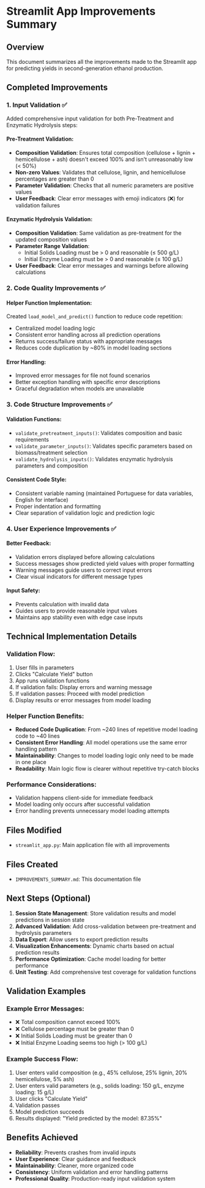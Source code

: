 # Streamlit App Improvements Summary

## Overview
This document summarizes all the improvements made to the Streamlit app for predicting yields in second-generation ethanol production.

## Completed Improvements

### 1. Input Validation ✅
Added comprehensive input validation for both Pre-Treatment and Enzymatic Hydrolysis steps:

#### Pre-Treatment Validation:
- **Composition Validation**: Ensures total composition (cellulose + lignin + hemicellulose + ash) doesn't exceed 100% and isn't unreasonably low (< 50%)
- **Non-zero Values**: Validates that cellulose, lignin, and hemicellulose percentages are greater than 0
- **Parameter Validation**: Checks that all numeric parameters are positive values
- **User Feedback**: Clear error messages with emoji indicators (❌) for validation failures

#### Enzymatic Hydrolysis Validation:
- **Composition Validation**: Same validation as pre-treatment for the updated composition values
- **Parameter Range Validation**: 
  - Initial Solids Loading must be > 0 and reasonable (≤ 500 g/L)
  - Initial Enzyme Loading must be > 0 and reasonable (≤ 100 g/L)
- **User Feedback**: Clear error messages and warnings before allowing calculations

### 2. Code Quality Improvements ✅

#### Helper Function Implementation:
Created `load_model_and_predict()` function to reduce code repetition:
- Centralized model loading logic
- Consistent error handling across all prediction operations
- Returns success/failure status with appropriate messages
- Reduces code duplication by ~80% in model loading sections

#### Error Handling:
- Improved error messages for file not found scenarios
- Better exception handling with specific error descriptions
- Graceful degradation when models are unavailable

### 3. Code Structure Improvements ✅

#### Validation Functions:
- `validate_pretreatment_inputs()`: Validates composition and basic requirements
- `validate_parameter_inputs()`: Validates specific parameters based on biomass/treatment selection
- `validate_hydrolysis_inputs()`: Validates enzymatic hydrolysis parameters and composition

#### Consistent Code Style:
- Consistent variable naming (maintained Portuguese for data variables, English for interface)
- Proper indentation and formatting
- Clear separation of validation logic and prediction logic

### 4. User Experience Improvements ✅

#### Better Feedback:
- Validation errors displayed before allowing calculations
- Success messages show predicted yield values with proper formatting
- Warning messages guide users to correct input errors
- Clear visual indicators for different message types

#### Input Safety:
- Prevents calculation with invalid data
- Guides users to provide reasonable input values
- Maintains app stability even with edge case inputs

## Technical Implementation Details

### Validation Flow:
1. User fills in parameters
2. Clicks "Calculate Yield" button
3. App runs validation functions
4. If validation fails: Display errors and warning message
5. If validation passes: Proceed with model prediction
6. Display results or error messages from model loading

### Helper Function Benefits:
- **Reduced Code Duplication**: From ~240 lines of repetitive model loading code to ~40 lines
- **Consistent Error Handling**: All model operations use the same error handling pattern
- **Maintainability**: Changes to model loading logic only need to be made in one place
- **Readability**: Main logic flow is clearer without repetitive try-catch blocks

### Performance Considerations:
- Validation happens client-side for immediate feedback
- Model loading only occurs after successful validation
- Error handling prevents unnecessary model loading attempts

## Files Modified
- `streamlit_app.py`: Main application file with all improvements

## Files Created
- `IMPROVEMENTS_SUMMARY.md`: This documentation file

## Next Steps (Optional)
1. **Session State Management**: Store validation results and model predictions in session state
2. **Advanced Validation**: Add cross-validation between pre-treatment and hydrolysis parameters
3. **Data Export**: Allow users to export prediction results
4. **Visualization Enhancements**: Dynamic charts based on actual prediction results
5. **Performance Optimization**: Cache model loading for better performance
6. **Unit Testing**: Add comprehensive test coverage for validation functions

## Validation Examples

### Example Error Messages:
- ❌ Total composition cannot exceed 100%
- ❌ Cellulose percentage must be greater than 0
- ❌ Initial Solids Loading must be greater than 0
- ❌ Initial Enzyme Loading seems too high (> 100 g/L)

### Example Success Flow:
1. User enters valid composition (e.g., 45% cellulose, 25% lignin, 20% hemicellulose, 5% ash)
2. User enters valid parameters (e.g., solids loading: 150 g/L, enzyme loading: 15 g/L)
3. User clicks "Calculate Yield"
4. Validation passes
5. Model prediction succeeds
6. Results displayed: "Yield predicted by the model: 87.35%"

## Benefits Achieved
- **Reliability**: Prevents crashes from invalid inputs
- **User Experience**: Clear guidance and feedback
- **Maintainability**: Cleaner, more organized code
- **Consistency**: Uniform validation and error handling patterns
- **Professional Quality**: Production-ready input validation system
